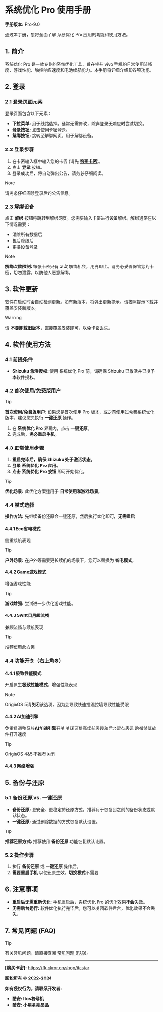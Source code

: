 # 系统优化 Pro 使用手册

**手册版本:** Pro-9.0

通过本手册，您将全面了解 系统优化 Pro 应用的功能和使用方法。

## 1. 简介

系统优化 Pro 是一款专业的系统优化工具，旨在提升 vivo 手机的日常使用流畅度、游戏性能、触控响应速度和电池续航能力。本手册将详细介绍其各项功能。

## 2. 登录

### 2.1 登录页面元素

登录页面包含以下元素：

* **下拉菜单:** 用于线路选择。通常无需修改，除非登录无响应时尝试切换。
* **登录按钮:** 点击使用卡密登录。
* **解绑按钮:** 跳转至解绑网页，用于解绑设备。

### 2.2 登录步骤

1.  在卡密输入框中输入您的卡密 (请先 **[购买卡密](https://fk.qkrxr.cn/shop/itostar)**)。
2.  点击 **登录** 按钮。
3.  登录成功后，将自动弹出公告，请务必仔细阅读。

> [!NOTE]
> 请务必仔细阅读登录后的公告信息。

### 2.3 解绑设备

点击 **解绑** 按钮将跳转到解绑网页。您需要输入卡密进行设备解绑。解绑通常在以下情况需要：

* 清除所有数据后
* 售后降级后
* 更换设备登录

> [!NOTE]
> **解绑次数限制:** 每张卡密只有 **3 次** 解绑机会，用完即止。请务必妥善保管您的卡密，切勿泄露，以防他人恶意解绑。

## 3. 软件更新

软件在启动时会自动检测更新。如有新版本，将弹出更新提示。请按照提示下载并覆盖安装新版本。

> [!WARNING]
> 请 **不要卸载旧版本**，直接覆盖安装即可，以免卡密丢失。


## 4. 软件使用方法

### 4.1 前提条件

* **Shizuku 激活授权:** 使用 系统优化 Pro 前，请确保 Shizuku 已激活并已授予本软件授权。

### 4.2 首次使用/免费版用户

> [!TIP]
> **首次使用/免费版用户:** 如果您是首次使用 Pro 版本，或之前使用过免费系统优化版本，建议您先执行 **一键还原** 操作。

1.  在 **系统优化 Pro** 界面内，点击 **一键还原**。
2.  完成后，**务必重启手机**。

### 4.3 正常使用步骤

1.  **重启完毕后，确保 Shizuku 处于激活状态。**
2.  **登录 系统优化 Pro 应用。**
3.  **点击 系统优化 Pro 按钮** 即可开始优化。

> [!TIP]
> **优化场景:** 此优化方案适用于 **日常使用和游戏场景**。

### 4.4 模式选择

**操作方法:** 先继续备份还原会一键还原，然后执行优化即可，**无需重启**

#### 4.4.1 Eco省电模式

侧重续航表现

> [!TIP]
> **户外场景:** 在户外等需要更长续航的场景下，您可以替换为 **省电模式**。

#### 4.4.2 Game游戏模式

增强游戏性能

> [!TIP]
> **游戏增强:** 尝试进一步优化游戏性能。

#### 4.4.3 Swift日用超流畅

兼顾流畅与续航表现
> [!TIP]
> 推荐使用此方案

### 4.4 功能开关（右上角⚙️）

#### 4.4.1 极致性能模式

开启原生**极致性能模式**，增强性能表现

> [!NOTE]
> OriginOS 5请**关闭**该选项，因为会导致快速撞温控墙导致性能受限

#### 4.4.2 AI加速引擎

免重启调整系统**AI加速引擎**开关
关闭可提高续航表现和后台留存表现
略微降低软件打开速度

> [!TIP]
> OriginOS 4&5 不推荐关闭

#### 4.4.3 网络增强


## 5. 备份与还原

### 5.1 备份还原 vs. 一键还原

* **备份还原:** 更安全、更稳定的还原方式，推荐用于恢复到之前的备份状态或默认状态。
* **一键还原:** 通过删除数据的方式恢复默认设置。

> [!TIP]
> **推荐还原方式:** 推荐使用 **备份还原** 功能恢复默认设置。

### 5.2 操作步骤

1.  执行 **备份还原** 或 **一键还原** 操作后。
2.  **需要重启手机** 以使还原生效，**切换模式**不需要

## 6. 注意事项

* **重启后无需重新优化:** 手机重启后，系统优化 Pro 的优化效果**不会**失效。
* **无需后台运行:** 软件优化执行完毕后，您可以关闭软件后台，优化效果不会丢失。

## 7. 常见问题 (FAQ)

> [!TIP]
> 有关常见问题，请直接查阅 [常见问题 (FAQ)](./faq.md)。

---

**[购买卡密]:** https://fk.qkrxr.cn/shop/itostar

**版权所有 © 2022-2024**

**如有侵权行为，请联系开发者:**

* **酷安: Itos初号机**
* **酷安: 小星星亮晶晶**
